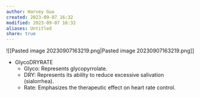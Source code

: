 ```yaml
---
author: Harvey Guo
created: 2023-09-07 16:32
modified: 2023-09-07 16:32
aliases: Untitled
share: true
---
```

![[Pasted image 20230907163219.png|Pasted image 20230907163219.png]]
- GlycoDRYRATE 
	- Glyco: Represents glycopyrrolate.
	- DRY: Represents its ability to reduce excessive salivation (sialorrhea).
	- Rate: Emphasizes the therapeutic effect on heart rate control.